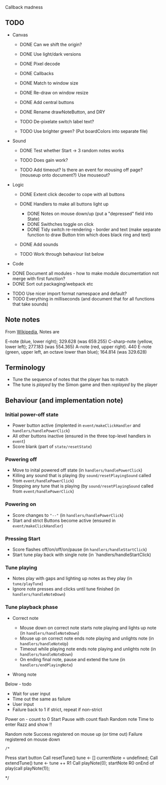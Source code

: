 


Callback madness

## TODO

* Canvas

  + DONE Can we shift the origin?
  + DONE Use light/dark versions
  + DONE Pixel decode
  + DONE Callbacks
  + DONE Match to window size
  + DONE Re-draw on window resize
  + DONE Add central buttons
  + DONE Rename drawNoteButton, and DRY

  + TODO De-pixelate switch label text?
  + TODO Use brighter green? (Put boardColors into separate file)

* Sound

  + DONE Test whether Start -> 3 random notes works

  + TODO Does gain work?
  + TODO Add timeout? Is there an event for mousing off page? (mouseup onto document?) Use mouseout?

* Logic

  + DONE Extent click decoder to cope with all buttons
  + DONE Handlers to make all buttons light up
    - DONE Notes on mouse down/up (put a "depressed" field into State)
    - DONE Swithches toggle on click
    - DONE Tidy switch re-rendering - border and text (make separate function to draw Button trim which does black ring and text)
  + DONE Add sounds

  + TODO Work through behaviour list below

* Code

 + DONE Document all modules - how to make module documentation not merge with first function?
 + DONE Sort out packaging/webpack etc
 * TODO Use nicer import format namespace and default?
 * TODO Everything in milliseconds (and document that for all functions that take sounds)

## Note notes

From [Wikipedia](https://en.wikipedia.org/wiki/Simon_(game)), Notes are

E-note (blue, lower right);  329.628  (was 659.255)
C-sharp-note (yellow, lower left); 277.183 (was 554.365)
A-note (red, upper right). 440
E-note (green, upper left, an octave lower than blue); 164.814 (was 329.628)

## Terminology

* Tune the sequence of notes that the player has to match
* The tune is *played* by the Simon game and then *replayed* by the player

## Behaviour (and implementation note)

### Initial power-off state

* Power button active (implented in `event/makeClickHandler` and `handlers/handlePowerClick`)
* All other buttons inactive (ensured in the three top-level handlers in `event`)
* Score blank (part of `state/resetState`)

### Powering off

* Move to inital powered off state (in `handlers/handlePowerClick`)
* Killing any sound that is playing (by `sound/resetPlayingSound` called from `event/handlePowerClick`)
* Stopping any tune that is playing (by `sound/resetPlayingSound` called from `event/handlePowerClick`)

### Powering on

* Score changes to `"--"` (in `handlers/handlePowerClick`)
* Start and strict Buttons become active (ensured in `event/makeClickHandler`)

### Pressing Start

* Score flashes off/on/off/on/pause (in `handlers/handleStartClick`)
* Start tune play back with single note (in `handlers/handleStartClick)

### Tune playing

* Notes play with gaps and lighting up notes as they play (in `tune/playTune`)
* Ignore note presses and clicks until tune finished (in `handlers/handleNoteDown`)

### Tune playback phase

* Correct note

  + Mouse down on correct note starts note playing and lights up note (in `handlers/handleNoteDown`)
  + Mouse up on correct note ends note playing and unlights note (in `handlers/handleNoteUp`)
  + Timeout while playing note ends note playing and unlights note (in `handlers/handleNoteDown`)
  + On ending final note, pause and extend the tune (in `handlers/endPlayingNote`)

* Wrong note


Below - todo

* Wait for user input
* Time out the same as failure
* User input
* Failure back to 1 if strict, repeat if non-strict


Power on - count to 0
Start
  Pause with count flash
  Random note
  Time to enter
  Razz and show !!

  Random note
    Success registered on mouse up (or time out)
    Failure registered on mouse down


    /*

Press start button
  Call resetTune()
    tune <- []
    currentNote = undefined;
  Call extendTune()
    tune <- tune ++ R1
    Call playNote(0);
      startNote R0
      onEnd of play(call playNote(1));

*/